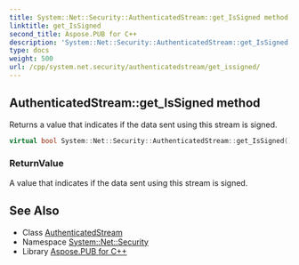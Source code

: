 ```yaml
---
title: System::Net::Security::AuthenticatedStream::get_IsSigned method
linktitle: get_IsSigned
second_title: Aspose.PUB for C++
description: 'System::Net::Security::AuthenticatedStream::get_IsSigned method. Returns a value that indicates if the data sent using this stream is signed in C++.'
type: docs
weight: 500
url: /cpp/system.net.security/authenticatedstream/get_issigned/
---
```

## AuthenticatedStream::get_IsSigned method


Returns a value that indicates if the data sent using this stream is signed.

```cpp
virtual bool System::Net::Security::AuthenticatedStream::get_IsSigned() const =0
```


### ReturnValue

A value that indicates if the data sent using this stream is signed.

## See Also

* Class [AuthenticatedStream](../)
* Namespace [System::Net::Security](../../)
* Library [Aspose.PUB for C++](../../../)
